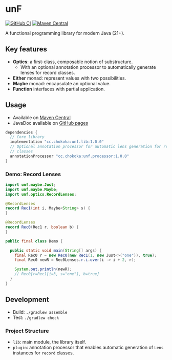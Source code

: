 # unF

[![GitHub CI](https://github.com/2bllw8/unf/actions/workflows/main.yml/badge.svg)](https://github.com/2bllw8/unf/actions/workflows/main.yml)
[![Maven Central](https://img.shields.io/maven-central/v/cc.chokoka/unf.lib)](https://search.maven.org/artifact/cc.chokoka/unf.lib)

A functional programming library for modern Java (21+).

## Key features

- **Optics**: a first-class, composable notion of substructure.
  - With an optional annotation processor to automatically generate lenses for
    record classes.
- **Either** monad: represent values with two possibilities.
- **Maybe** monad: encapsulate an optional value.
- **Function** interfaces with partial application.

## Usage

- Available on
  [Maven Central](https://central.sonatype.com/artifact/cc.chokoka/unf.lib)
- JavaDoc available on [GitHub pages](https://2bllw8.github.io/unf)

```groovy
dependencies {
  // Core library
  implementation "cc.chokoka:unf.lib:1.0.0"
  // Optional annotation processor for automatic lens generation for record
  // classes
  annotationProcessor "cc.chokoka:unf.processor:1.0.0"
}
```

### Demo: Record Lenses

```java
import unf.maybe.Just;
import unf.maybe.Maybe;
import unf.optics.RecordLenses;

@RecordLenses
record Rec1(int i, Maybe<String> s) {
}

@RecordLenses
record Rec0(Rec1 r, boolean b) {
}

public final class Demo {

  public static void main(String[] args) {
    final Rec0 r = new Rec0(new Rec1(1, new Just<>("one")), true);
    final Rec0 newR = Rec0Lenses.r.i.over(i -> i + 2, r);

    System.out.println(newR);
    // Rec0[r=Rec1[i=3, s="one"], b=true]
  }
}
```

## Development

- Build: `./gradlew assemble`
- Test: `./gradlew check`

### Project Structure

- `lib`: main module, the library itself.
- `plugin`: annotation processor that enables automatic generation of `Lens`
  instances for `record` classes.
